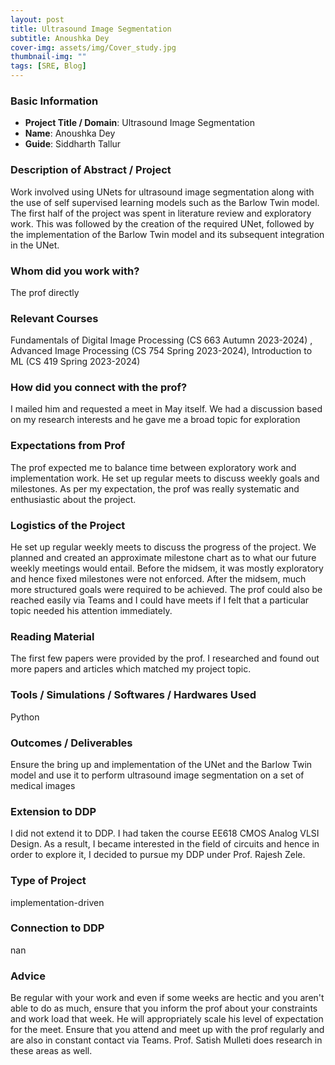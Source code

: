 ```yaml
---
layout: post
title: Ultrasound Image Segmentation
subtitle: Anoushka Dey
cover-img: assets/img/Cover_study.jpg
thumbnail-img: ""
tags: [SRE, Blog]
---
```


### Basic Information

- **Project Title / Domain**: Ultrasound Image Segmentation
- **Name**: Anoushka Dey
- **Guide**: Siddharth Tallur

### Description of Abstract / Project

Work involved using UNets for ultrasound image segmentation along with the use of self supervised learning models such as the Barlow Twin model. The first half of the project was spent in literature review and exploratory work. This was followed by the creation of the required UNet, followed by the implementation of the Barlow Twin model and its subsequent integration in the UNet.

### Whom did you work with?

The prof directly

### Relevant Courses

Fundamentals of Digital Image Processing (CS 663 Autumn 2023-2024) , Advanced Image Processing (CS 754 Spring 2023-2024), Introduction to ML (CS 419 Spring 2023-2024)

### How did you connect with the prof?

I mailed him and requested a meet in May itself. We had a discussion based on my research interests and he gave me a broad topic for exploration

### Expectations from Prof

The prof expected me to balance time between exploratory work and implementation work. He set up regular meets to discuss weekly goals and milestones. As per my expectation, the prof was really systematic and enthusiastic about the project.

### Logistics of the Project

He set up regular weekly meets to discuss the progress of the project. We planned and created an approximate milestone chart as to what our future weekly meetings would entail. Before the midsem, it was mostly exploratory and hence fixed milestones were not enforced. After the midsem, much more structured goals were required to be achieved. The prof could also be reached easily via Teams and I could have meets if I felt that a particular topic needed his attention immediately.

### Reading Material

The first few papers were provided by the prof. I researched and found out more papers and articles which matched my project topic.

### Tools / Simulations / Softwares / Hardwares Used

Python 

### Outcomes / Deliverables

Ensure the bring up and implementation of the UNet and the Barlow Twin model and use it to perform ultrasound image segmentation on a set of medical images

### Extension to DDP

I did not extend it to DDP. I had taken the course EE618 CMOS Analog VLSI Design. As a result, I became interested in the field of circuits and hence in order to explore it, I decided to pursue my DDP under Prof. Rajesh Zele.

### Type of Project

implementation-driven

### Connection to DDP

nan

### Advice

Be regular with your work and even if some weeks are hectic and you aren't able to do as much, ensure that you inform the prof about your constraints and work load that week. He will appropriately scale his level of expectation for the meet. Ensure that you attend and meet up with the prof regularly and are also in constant contact via Teams. 
Prof. Satish Mulleti does research in these areas as well.
